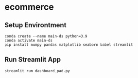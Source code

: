 # ecommerce
## Setup Environtment
```
conda create --name main-ds python=3.9
conda activate main-ds
pip install numpy pandas matplotlib seaborn babel streamlit
```
## Run Streamlit App
```
streamlit run dashboard_pad.py
```
